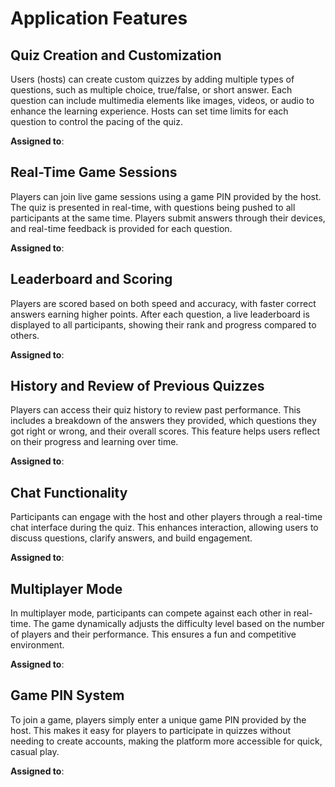 # Application Features

## Quiz Creation and Customization

Users (hosts) can create custom quizzes by adding multiple types of questions, such as multiple choice, true/false, or short answer. Each question can include multimedia elements like images, videos, or audio to enhance the learning experience. Hosts can set time limits for each question to control the pacing of the quiz.

**Assigned to**: 
  
## Real-Time Game Sessions

Players can join live game sessions using a game PIN provided by the host. The quiz is presented in real-time, with questions being pushed to all participants at the same time. Players submit answers through their devices, and real-time feedback is provided for each question.

**Assigned to**: 

## Leaderboard and Scoring

Players are scored based on both speed and accuracy, with faster correct answers earning higher points. After each question, a live leaderboard is displayed to all participants, showing their rank and progress compared to others. 

**Assigned to**: 

## History and Review of Previous Quizzes

Players can access their quiz history to review past performance. This includes a breakdown of the answers they provided, which questions they got right or wrong, and their overall scores. This feature helps users reflect on their progress and learning over time.

**Assigned to**:

## Chat Functionality

Participants can engage with the host and other players through a real-time chat interface during the quiz. This enhances interaction, allowing users to discuss questions, clarify answers, and build engagement.

**Assigned to**:

## Multiplayer Mode

In multiplayer mode, participants can compete against each other in real-time. The game dynamically adjusts the difficulty level based on the number of players and their performance. This ensures a fun and competitive environment.

**Assigned to**:

## Game PIN System

To join a game, players simply enter a unique game PIN provided by the host. This makes it easy for players to participate in quizzes without needing to create accounts, making the platform more accessible for quick, casual play.

**Assigned to**: